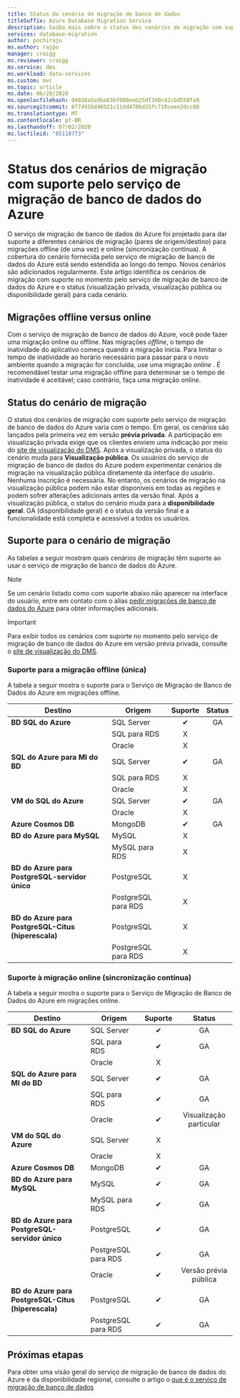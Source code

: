 ```yaml
---
title: Status do cenário de migração de banco de dados
titleSuffix: Azure Database Migration Service
description: Saiba mais sobre o status dos cenários de migração com suporte pelo serviço de migração de banco de dados do Azure.
services: database-migration
author: pochiraju
ms.author: rajpo
manager: craigg
ms.reviewer: craigg
ms.service: dms
ms.workload: data-services
ms.custom: mvc
ms.topic: article
ms.date: 06/20/2020
ms.openlocfilehash: 84026a5a9ba63bf008eeb25df3d0c42cbd558fa9
ms.sourcegitcommit: 877491bd46921c11dd478bd25fc718ceee2dcc08
ms.translationtype: MT
ms.contentlocale: pt-BR
ms.lasthandoff: 07/02/2020
ms.locfileid: "85118773"
---
```

# <a name="status-of-migration-scenarios-supported-by-azure-database-migration-service"></a>Status dos cenários de migração com suporte pelo serviço de migração de banco de dados do Azure

O serviço de migração de banco de dados do Azure foi projetado para dar suporte a diferentes cenários de migração (pares de origem/destino) para migrações offline (de uma vez) e online (sincronização contínua). A cobertura do cenário fornecida pelo serviço de migração de banco de dados do Azure está sendo estendida ao longo do tempo. Novos cenários são adicionados regularmente. Este artigo identifica os cenários de migração com suporte no momento pelo serviço de migração de banco de dados do Azure e o status (visualização privada, visualização pública ou disponibilidade geral) para cada cenário.

## <a name="offline-versus-online-migrations"></a>Migrações offline versus online

Com o serviço de migração de banco de dados do Azure, você pode fazer uma migração online ou offline. Nas migrações *offline*, o tempo de inatividade do aplicativo começa quando a migração inicia. Para limitar o tempo de inatividade ao horário necessário para passar para o novo ambiente quando a migração for concluída, use uma migração *online* . É recomendável testar uma migração offline para determinar se o tempo de inatividade é aceitável; caso contrário, faça uma migração online.

## <a name="migration-scenario-status"></a>Status do cenário de migração

O status dos cenários de migração com suporte pelo serviço de migração de banco de dados do Azure varia com o tempo. Em geral, os cenários são lançados pela primeira vez em versão **prévia privada**. A participação em visualização privada exige que os clientes enviem uma indicação por meio do [site de visualização do DMS](https://aka.ms/dms-preview). Após a visualização privada, o status do cenário muda para **Visualização pública**. Os usuários do serviço de migração de banco de dados do Azure podem experimentar cenários de migração na visualização pública diretamente da interface do usuário. Nenhuma inscrição é necessária.  No entanto, os cenários de migração na visualização pública podem não estar disponíveis em todas as regiões e podem sofrer alterações adicionais antes da versão final. Após a visualização pública, o status do cenário muda para a **disponibilidade geral**. GA (disponibilidade geral) é o status da versão final e a funcionalidade está completa e acessível a todos os usuários.

## <a name="migration-scenario-support"></a>Suporte para o cenário de migração

As tabelas a seguir mostram quais cenários de migração têm suporte ao usar o serviço de migração de banco de dados do Azure.

> [!NOTE]
> Se um cenário listado como com suporte abaixo não aparecer na interface do usuário, entre em contato com o alias [pedir migrações de banco de dados do Azure](mailto:AskAzureDatabaseMigrations@service.microsoft.com) para obter informações adicionais.

> [!IMPORTANT]
> Para exibir todos os cenários com suporte no momento pelo serviço de migração de banco de dados do Azure em versão prévia privada, consulte o [site de visualização do DMS](https://aka.ms/dms-preview).

### <a name="offline-one-time-migration-support"></a>Suporte para a migração offline (única)

A tabela a seguir mostra o suporte para o Serviço de Migração de Banco de Dados do Azure em migrações offline.

| Destino  | Origem | Suporte | Status |
| ------------- | ------------- |:-------------:|:-------------:|
| **BD SQL do Azure** | SQL Server | ✔ | GA |
|   | SQL para RDS | X |  |
|   | Oracle | X |  |
| **SQL do Azure para MI do BD** | SQL Server | ✔ | GA |
|   | SQL para RDS | X |  |
|   | Oracle | X |   |
| **VM do SQL do Azure** | SQL Server | ✔ | GA |
|   | Oracle | X |   |
| **Azure Cosmos DB** | MongoDB | ✔ | GA |
| **BD do Azure para MySQL** | MySQL | X |   |
|   | MySQL para RDS | X |   |
| **BD do Azure para PostgreSQL-servidor único** | PostgreSQL | X |
|  | PostgreSQL para RDS | X |   |
| **BD do Azure para PostgreSQL-Citus (hiperescala)** | PostgreSQL | X |
|  | PostgreSQL para RDS | X |   |

### <a name="online-continuous-sync-migration-support"></a>Suporte à migração online (sincronização contínua)

A tabela a seguir mostra o suporte para o Serviço de Migração de Banco de Dados do Azure em migrações online.

| Destino  | Origem | Suporte | Status |
| ------------- | ------------- |:-------------:|:-------------:|
| **BD SQL do Azure** | SQL Server | ✔ | GA |
|   | SQL para RDS | ✔ | GA |
|   | Oracle | X |  |
| **SQL do Azure para MI do BD** | SQL Server | ✔ | GA |
|   | SQL para RDS | ✔ | GA |
|   | Oracle | ✔ | Visualização particular |
| **VM do SQL do Azure** | SQL Server | X |   |
|   | Oracle  | X |  |
| **Azure Cosmos DB** | MongoDB | ✔ | GA |
| **BD do Azure para MySQL** | MySQL | ✔ | GA |
|   | MySQL para RDS | ✔ | GA |
| **BD do Azure para PostgreSQL-servidor único** | PostgreSQL | ✔ | GA |
|   | PostgreSQL para RDS | ✔ | GA |
|   | Oracle | ✔ | Versão prévia pública |
| **BD do Azure para PostgreSQL-Citus (hiperescala)** | PostgreSQL | ✔ | GA |
|   | PostgreSQL para RDS | ✔ | GA |

## <a name="next-steps"></a>Próximas etapas

Para obter uma visão geral do serviço de migração de banco de dados do Azure e da disponibilidade regional, consulte o artigo o [que é o serviço de migração de banco de dados](dms-overview.md)
